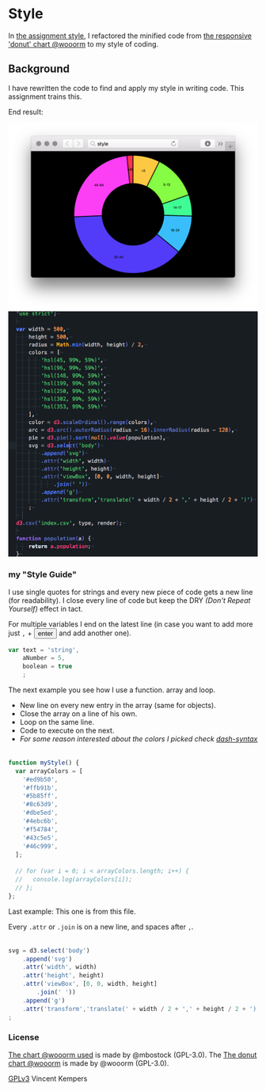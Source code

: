 # Style

In [the assignment style](https://github.com/cmda-fe3/course-17-18/blob/master/class-2.md#style), I refactored the minified code from [the responsive 'donut' chart @wooorm](https://github.com/cmda-fe3/course-17-18/tree/master/site/class-2/style) to my style of coding.

## Background

I have rewritten the code to find and apply my style in writing code. This assignment trains this.

End result:

![donut chart](preview.png)
![my style](mystyle.png)

### my "Style Guide"

I use single quotes for strings and every new piece of code gets a new line (for readability). I close every line of code but keep the DRY _(Don't Repeat Yourself)_ effect in tact.

For multiple variables I end on the latest line (in case you want to add more just `,` +  <button>enter</button> and add another one).

```js
var text = 'string',
    aNumber = 5,
    boolean = true
    ;
```

The next example you see how I use a function. array and loop.
*   New line on every new entry in the array (same for objects).
*   Close the array on a line of his own.
*   Loop on the same line.
*   Code to execute on the next.
*   _For some reason interested about the colors I picked check [dash-syntax](https://github.com/cpsdqs/dash-syntax)_

```js

function myStyle() {
  var arrayColors = [
    '#ed9b50',
    '#ffb91b',
    '#5b85ff',
    '#8c63d9',
    '#dbe5ed',
    '#4ebc6b',
    '#f54784',
    '#43c5e5',
    '#46c999',
  ];

  // for (var i = 0; i < arrayColors.length; i++) {
  //   console.log(arrayColors[i]);
  // };
};
```

Last example: This one is from this file.

Every `.attr` or `.join` is on a new line, and spaces after `,`.

```js

svg = d3.select('body')
    .append('svg')
    .attr('width', width)
    .attr('height', height)
    .attr('viewBox', [0, 0, width, height]
        .join(' '))
    .append('g')
    .attr('transform','translate(' + width / 2 + ',' + height / 2 + ')')
;

```
### License

[The chart @wooorm used](https://bl.ocks.org/mbostock/3887193) is made by @mbostock (GPL-3.0).
The [The donut chart @wooorm](https://github.com/cmda-fe3/course-17-18/tree/master/site/class-2/style) is made by @wooorm (GPL-3.0).

[GPLv3](https://choosealicense.com/licenses/gpl-3.0/) Vincent Kempers
